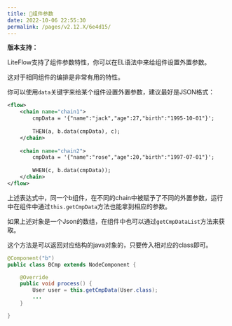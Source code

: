 ```yaml
---
title: 🍉组件参数
date: 2022-10-06 22:55:30
permalink: /pages/v2.12.X/6e4d15/
---
```


**版本支持：**<Badge text="v2.9.0+" vertical="middle"/>

LiteFlow支持了组件参数特性，你可以在EL语法中来给组件设置外置参数。

这对于相同组件的编排是非常有用的特性。

你可以使用`data`关键字来给某个组件设置外置参数，建议最好是JSON格式：

```xml
<flow>
    <chain name="chain1">
        cmpData = '{"name":"jack","age":27,"birth":"1995-10-01"}';
    
        THEN(a, b.data(cmpData), c);
    </chain>
    
    <chain name="chain2">
        cmpData = '{"name":"rose","age":20,"birth":"1997-07-01"}';
    
        WHEN(c, b.data(cmpData));
    </chain>
</flow>
```

上述表达式中，同一个b组件，在不同的chain中被赋予了不同的外置参数，运行中在组件中通过`this.getCmpData`方法也能拿到相应的参数。

如果上述对象是一个Json的数组，在组件中也可以通过`getCmpDataList`方法来获取。

这个方法是可以返回对应结构的java对象的，只要传入相对应的class即可。

```java
@Component("b")
public class BCmp extends NodeComponent {

	@Override
	public void process() {
		User user = this.getCmpData(User.class);
		...
	}

}
```
